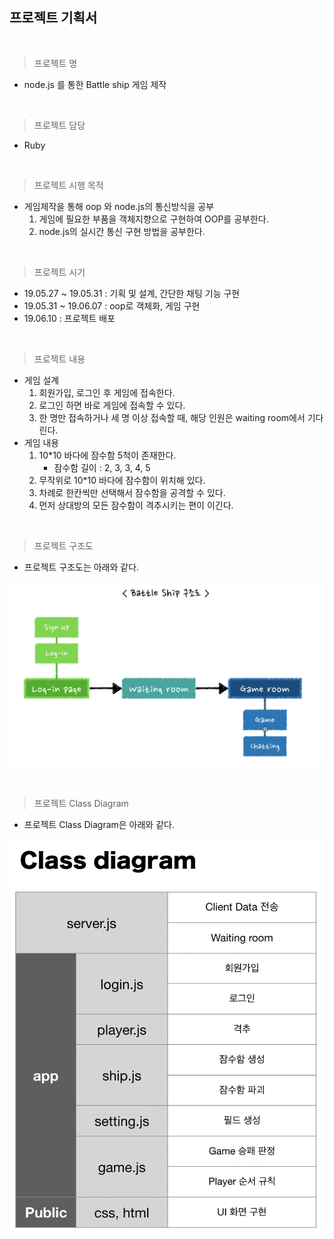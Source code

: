 ## 프로젝트 기획서

<br/>

> 프로젝트 명
- node.js 를 통한 Battle ship 게임 제작

<br/>

> 프로젝트 담당

- Ruby

<br/>

> 프로젝트 시행 목적 
- 게임제작을 통해 oop 와 node.js의 통신방식을 공부
    1.  게임에 필요한 부품을 객체지향으로 구현하여 OOP를 공부한다.
    2. node.js의 실시간 통신 구현 방법을 공부한다.

<br/>

> 프로젝트 시기
- 19.05.27 ~ 19.05.31 : 기획 및 설계, 간단한 채팅 기능 구현
- 19.05.31 ~ 19.06.07 : oop로 객체화, 게임 구현
- 19.06.10 : 프로젝트 배포

<br/>


> 프로젝트 내용
- 게임 설계
    1. 회원가입, 로그인 후 게임에 접속한다. 
    2. 로그인 하면 바로 게임에 접속할 수 있다.
    3. 한 명만 접속하거나 세 명 이상 접속할 때, 해당 인원은 waiting room에서 기다린다.
- 게임 내용
    1. 10*10 바다에 잠수함 5척이 존재한다.
        - 잠수함 길이 :  2, 3, 3, 4, 5  
    2. 무작위로 10*10 바다에 잠수함이 위치해 있다.
    3. 차례로 한칸씩만 선택해서 잠수함을 공격할 수 있다.
    4. 먼저 상대방의 모든 잠수함이 격추시키는 편이 이긴다.

<br/>

> 프로젝트 구조도
- 프로젝트 구조도는 아래와 같다.

![battleship structure](img/battleship_structure.png)


<br/>

> 프로젝트 Class Diagram
- 프로젝트 Class Diagram은 아래와 같다.

![battleship structure](img/class_diagram.png)
